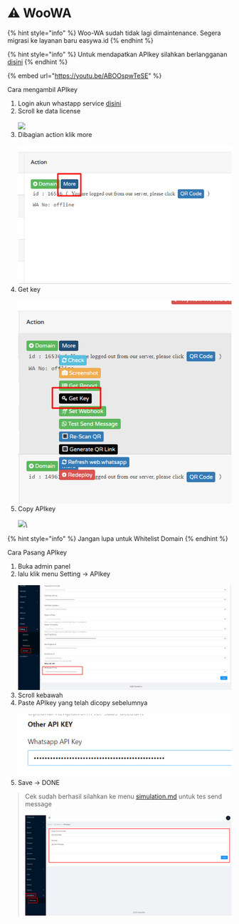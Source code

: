 # ⚠ WooWA

{% hint style="info" %}
Woo-WA sudah tidak lagi dimaintenance. Segera migrasi ke layanan baru easywa.id
{% endhint %}

{% hint style="info" %}
Untuk mendapatkan APIkey silahkan berlangganan [disini](https://app.woo-wa.com/checkout/?add-to-cart=2982\&variation\_id=2983\&ref=6783)
{% endhint %}

{% embed url="https://youtu.be/ABOOspwTeSE" %}

Cara mengambil APIkey

1. Login akun whastapp service [disini](https://app.woo-wa.com/checkout/?add-to-cart=2982\&variation\_id=2983\&ref=6783)
2. Scroll ke data license\
   \
   ![](../../.gitbook/assets/Screenshot\_32.png)
3. Dibagian action klik more\
   \
   ![](<../../.gitbook/assets/image (3) (1) (1).png>)
4. Get key\
   \
   ![](<../../.gitbook/assets/image (31).png>)
5. Copy APIkey\
   \
   ![](../../.gitbook/assets/Screenshot\_33.png)\


{% hint style="info" %}
Jangan lupa untuk Whitelist Domain
{% endhint %}

Cara Pasang APIkey

1. Buka admin panel
2. lalu klik menu Setting -> APIkey\
   \
   ![](<../../.gitbook/assets/image (65).png>)
3. Scroll kebawah
4. Paste APIkey yang telah dicopy sebelumnya\
   \
   ![](<../../.gitbook/assets/image (76).png>)
5. Save -> DONE

> Cek sudah berhasil silahkan ke menu [simulation.md](../../dashboard-panel/simulation.md "mention") untuk tes send message\
> \
> ![](<../../.gitbook/assets/image (52).png>)
